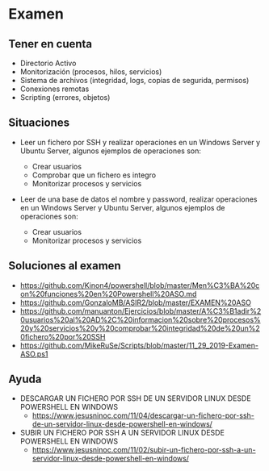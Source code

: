 # Examen

## Tener en cuenta
- Directorio Activo
- Monitorización (procesos, hilos, servicios)
- Sistema de archivos (integridad, logs, copias de segurida, permisos)
- Conexiones remotas
- Scripting (errores, objetos)

## Situaciones
- Leer un fichero por SSH y realizar operaciones en un Windows Server y Ubuntu Server, algunos ejemplos de operaciones son:
    - Crear usuarios
    - Comprobar que un fichero es integro
    - Monitorizar procesos y servicios

- Leer de una base de datos el nombre y password, realizar operaciones en un Windows Server y Ubuntu Server, algunos ejemplos de operaciones son:
    - Crear usuarios
    - Monitorizar procesos y servicios

## Soluciones al examen
* https://github.com/Kinon4/powershell/blob/master/Men%C3%BA%20con%20funciones%20en%20Powershell%20ASO.md
* https://github.com/GonzaloMB/ASIR2/blob/master/EXAMEN%20ASO
* https://github.com/manuanton/Ejercicios/blob/master/A%C3%B1adir%20usuarios%20al%20AD%2C%20informacion%20sobre%20procesos%20y%20servicios%20y%20comprobar%20integridad%20de%20un%20fichero%20por%20SSH
* https://github.com/MikeRuSe/Scripts/blob/master/11_29_2019-Examen-ASO.ps1

## Ayuda
- DESCARGAR UN FICHERO POR SSH DE UN SERVIDOR LINUX DESDE POWERSHELL EN WINDOWS
    * https://www.jesusninoc.com/11/04/descargar-un-fichero-por-ssh-de-un-servidor-linux-desde-powershell-en-windows/
- SUBIR UN FICHERO POR SSH A UN SERVIDOR LINUX DESDE POWERSHELL EN WINDOWS
    * https://www.jesusninoc.com/11/02/subir-un-fichero-por-ssh-a-un-servidor-linux-desde-powershell-en-windows/
